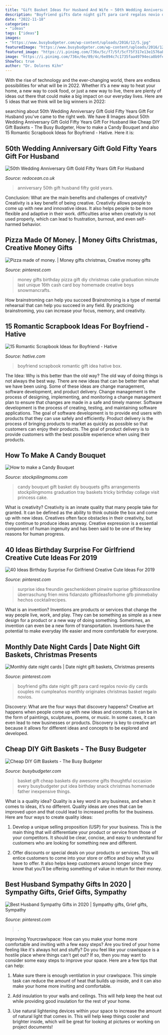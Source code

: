```yaml
---
title: "Gift Basket Ideas For Husband And Wife ~ 50th Wedding Anniversary Gift Gold Fifty Years Gift For Husband"
description: "Boyfriend gifts date night gift para card regalos novio diy cards couples mi cumpleaños monthly originales christmas basket regalo novios"
date: "2022-11-18"
categories:
- "ideas"
tags: ["ideas"]
images:
- "https://www.busybudgeter.com/wp-content/uploads/2016/12/5.jpg"
featuredImage: "https://www.busybudgeter.com/wp-content/uploads/2016/12/5.jpg"
featured_image: "https://i.pinimg.com/736x/5c/f7/5f/5cf75f317e13e1576ab7e1d0bc9671c0.jpg"
image: "https://i.pinimg.com/736x/6e/89/4c/6e894c7c1735faa49794eca8b9fe1bcc.jpg"
ShowToc: true
author: "Dr. Dolores Kihn"
---
```



With the rise of technology and the ever-changing world, there are endless possibilities for what will be in 2022. Whether it’s a new way to heat your home, a new way to cook food, or just a new way to live, there are plenty of ideas out there that could make a big impact on our everyday lives. Here are 5 ideas that we think will be big winners in 2022: 

	

		
searching about 50th Wedding Anniversary Gift Gold Fifty Years Gift For Husband you've came to the right web. We have 8 Images about 50th Wedding Anniversary Gift Gold Fifty Years Gift For Husband like Cheap DIY Gift Baskets - The Busy Budgeter, How to make a Candy Bouquet and also 15 Romantic Scrapbook Ideas for Boyfriend - Hative. Here it is:
		
    
## 50th Wedding Anniversary Gift Gold Fifty Years Gift For Husband

<img loading=lazy src="https://www.redocean.co.uk/image/cache/products/12234/image04_2000-1500x1500.jpg" onerror="this.onerror=null;this.src='https://tse2.mm.bing.net/th?id=OIP.--baea64BWu-nJthheEqswHaHa&amp;pid=15.1';" alt="50th Wedding Anniversary Gift Gold Fifty Years Gift For Husband">

_Source: redocean.co.uk_

>anniversary 50th gift husband fifty gold years. 

	

Conclusion: What are the main benefits and challenges of creativity?
Creativity is a key benefit of being creative. Creativity allows people to come up with new and innovative ideas. It also helps people to be more flexible and adaptive in their work. difficulties arise when creativity is not used properly, which can lead to frustration, burnout, and even self- harmed behavior.

    
## Pizza Made Of Money. | Money Gifts Christmas, Creative Money Gifts

<img loading=lazy src="https://i.pinimg.com/originals/70/45/97/704597606dfff68564acc8b4871eaa3c.jpg" onerror="this.onerror=null;this.src='https://tse2.mm.bing.net/th?id=OIP.gzFcaZhOXWR4htqJThwpQQHaJ4&amp;pid=15.1';" alt="Pizza made of money. | Money gifts christmas, Creative money gifts">

_Source: pinterest.com_

>money gifts birthday pizza gift diy christmas cake graduation minute last unique 16th cash card boy homemade creative boys snowmancrafts. 

	

How brainstroming can help you succeed
Brainstroming is a type of mental rehearsal that can help you succeed in any field. By practicing brainstroming, you can increase your focus, memory, and creativity.

    
## 15 Romantic Scrapbook Ideas For Boyfriend - Hative

<img loading=lazy src="https://hative.com/wp-content/uploads/2014/06/scrapbook-ideas-for-boyfriend/12-scrapbook-ideas-for-lovers.jpg" onerror="this.onerror=null;this.src='https://tse3.mm.bing.net/th?id=OIP.yiwNfX34iPyYoanmfhpJTwHaJ6&amp;pid=15.1';" alt="15 Romantic Scrapbook Ideas for Boyfriend - Hative">

_Source: hative.com_

>boyfriend scrapbook romantic gift idea hative box. 

	

The Idea: Why is this better than the old way?
The old way of doing things is not always the best way. There are new ideas that can be better than what we have been using. Some of these ideas are change management, software development, and product delivery. Change management is the process of designing, implementing, and monitoring a change management plan to ensure that changes are made in a safe and timely manner. Software development is the process of creating, testing, and maintaining software applications. The goal of software development is to provide end users with products that they can use safely and efficiently. Product delivery is the process of bringing products to market as quickly as possible so that customers can enjoy their products. The goal of product delivery is to provide customers with the best possible experience when using their products.

    
## How To Make A Candy Bouquet

<img loading=lazy src="https://www.stockpilingmoms.com/wp-content/uploads/2014/06/How-to-make-a-candy-bouquet-collage.jpg" onerror="this.onerror=null;this.src='https://tse4.mm.bing.net/th?id=OIP.l1UjrSszKZRQvRiMiQA2PwHaKl&amp;pid=15.1';" alt="How to make a Candy Bouquet">

_Source: stockpilingmoms.com_

>candy bouquet gift basket diy bouquets gifts arrangements stockpilingmoms graduation tray baskets tricky birthday collage visit princess cake. 

	

What is creativity?
Creativity is an innate quality that many people take for granted. It can be defined as the ability to think outside the box and come up with new ideas. Creatives often face obstacles in their creativity, but they continue to produce ideas anyway. Creative expression is a essential component of human ingenuity and has been said to be one of the key reasons for human progress.

    
## 40 Ideas Birthday Surprise For Girlfriend Creative Cute Ideas For 2019

<img loading=lazy src="https://i.pinimg.com/736x/5c/f7/5f/5cf75f317e13e1576ab7e1d0bc9671c0.jpg" onerror="this.onerror=null;this.src='https://tse2.mm.bing.net/th?id=OIP.LcpULMkXhHME85l_eXW8DQAAAA&amp;pid=15.1';" alt="40 Ideas Birthday Surprise For Girlfriend Creative Cute Ideas For 2019">

_Source: pinterest.com_

>surprise idea freundin geschenkideen pinwire suprise giftideasonline überraschung frien mins fidanzato giftideasforhome gfb pinmebaby hechos cocktailrecipes. 

	

What is an invention?
Inventions are products or services that change the way people live, work, and play. They can be something as simple as a new design for a product or a new way of doing something. Sometimes, an invention can even be a new form of transportation. Inventions have the potential to make everyday life easier and more comfortable for everyone.

    
## Monthly Date Night Cards | Date Night Gift Baskets, Christmas Presents

<img loading=lazy src="https://i.pinimg.com/736x/93/b8/36/93b8367b7c6ee0ca9c84d737d113ac9a--date-night-gift-card-basket-date-night-cards.jpg" onerror="this.onerror=null;this.src='https://tse3.mm.bing.net/th?id=OIP.wKlrmXeJUn5X4YGNLiCwZAHaNL&amp;pid=15.1';" alt="Monthly date night cards | Date night gift baskets, Christmas presents">

_Source: pinterest.com_

>boyfriend gifts date night gift para card regalos novio diy cards couples mi cumpleaños monthly originales christmas basket regalo novios. 

	

Discovery: What are the four ways that discovery happens?
Creative art happens when people come up with new ideas and concepts. It can be in the form of paintings, sculptures, poems, or music. In some cases, it can even lead to new businesses or products. Discovery is key to creative art because it allows for different ideas and concepts to be explored and developed.

    
## Cheap DIY Gift Baskets - The Busy Budgeter

<img loading=lazy src="https://www.busybudgeter.com/wp-content/uploads/2016/12/5.jpg" onerror="this.onerror=null;this.src='https://tse4.mm.bing.net/th?id=OIP.U_5pY6jHp7wDIus31MZUvwHaJ4&amp;pid=15.1';" alt="Cheap DIY Gift Baskets - The Busy Budgeter">

_Source: busybudgeter.com_

>basket gift cheap baskets diy awesome gifts thoughtful occasion every busybudgeter put idea birthday snack christmas homemade father inexpensive things. 

	

What is a quality idea?
Quality is a key word in any business, and when it comes to ideas, it’s no different. Quality ideas are ones that can be improved upon and that could lead to increased profits for the business. Here are four ways to create quality ideas:
1. Develop a unique selling proposition (USP) for your business. This is the main thing that will differentiate your product or service from those of your competitors. It should be clear, concise, and easy to understand for customers who are looking for something new and different.

2. Offer discounts or special deals on your products or services. This will entice customers to come into your store or office and buy what you have to offer. It also helps keep customers around longer since they know that you’ll be offering something of value in return for their money.


    
## Best Husband Sympathy Gifts In 2020 | Sympathy Gifts, Grief Gifts, Sympathy

<img loading=lazy src="https://i.pinimg.com/736x/6e/89/4c/6e894c7c1735faa49794eca8b9fe1bcc.jpg" onerror="this.onerror=null;this.src='https://tse4.mm.bing.net/th?id=OIP.xSayyKAjimBZ-Uk1mVSpuwHaLH&amp;pid=15.1';" alt="Best Husband Sympathy Gifts in 2020 | Sympathy gifts, Grief gifts, Sympathy">

_Source: pinterest.com_

>. 

	

Improving Yourcrawlspace: How can you make your home more comfortable and inviting with a few easy steps?
Are you tired of your home feeling like it's always hot and stuffy? Do you feel like your crawlspace is a hostile place where things can't get out? If so, then you may want to consider some easy steps to improve your space. Here are a few tips that can help:
1. Make sure there is enough ventilation in your crawlspace. This simple task can reduce the amount of heat that builds up inside, and it can also make your home more inviting and comfortable.

2. Add insulation to your walls and ceilings. This will help keep the heat out while providing good insulation for the rest of your home.

3. Use natural lightening devices within your space to increase the amount of natural light that comes in. This will help keep things cooler and brighter inside, which will be great for looking at pictures or working on project documents!

